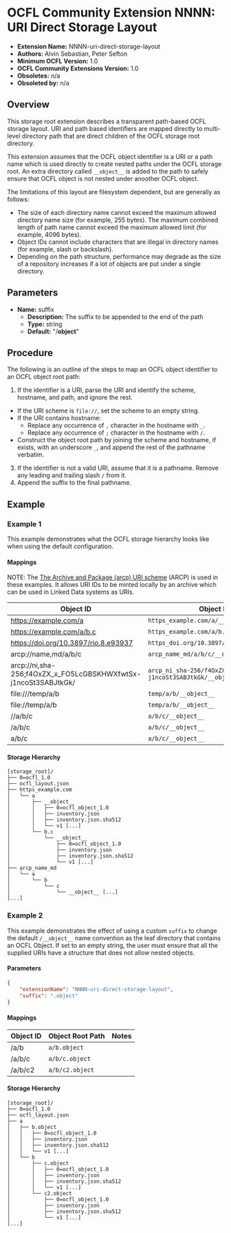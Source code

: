 # OCFL Community Extension NNNN: URI Direct Storage Layout

  * **Extension Name:** NNNN-uri-direct-storage-layout
  * **Authors:** Alvin Sebastian, Peter Sefton
  * **Minimum OCFL Version:** 1.0
  * **OCFL Community Extensions Version:** 1.0
  * **Obsoletes:** n/a
  * **Obsoleted by:** n/a

## Overview

This storage root extension describes a transparent path-based OCFL storage layout. URI and path based identifiers are mapped directly to multi-level directory path that are direct children of the OCFL storage root directory.

This extension assumes that the OCFL object identifier is a URI or a path name which is used directly to create nested paths under the OCFL storage root. An extra directory called `__object__` is added to the path to safely ensure that OCFL object is not nested under anoother OCFL object.

The limitations of this layout are filesystem dependent, but are generally as follows:

* The size of each directory name cannot exceed the maximum allowed directory name size (for example, 255 bytes). The maximum combined length of path name cannot exceed the maximum allowed limit (for example, 4096 bytes).
* Object IDs cannot include characters that are illegal in directory names (for example, slash or backslash).
* Depending on the path structure, performance may degrade as the size of a repository increases if a lot of objects are put under a single directory.


## Parameters

* **Name:** suffix
  * **Description:** The suffix to be appended to the end of the path
  * **Type:** string
  * **Default:** "/__object__"

## Procedure

The following is an outline of the steps to map an OCFL object identifier to an OCFL object root path:
1. If the identifier is a URI, parse the URI and identify the scheme, hostname, and path, and ignore the rest.
  * If the URI scheme is `file://`, set the scheme to an empty string.
  * If the URI contains hostname:
      * Replace any occurrence of `,` character in the hostname with `_`.
      * Replace any occurrence of `;` character in the hostname with `/`.
  * Construct the object root path by joining the scheme and hostname, if exists, with an underscore `_`, and append the rest of the pathname verbatim.
3. If the identifier is not a valid URI, assume that it is a pathname. Remove any leading and trailing slash `/` from it.
4. Append the suffix to the final pathname.

## Example

### Example 1

This example demonstrates what the OCFL storage hierarchy looks like when using the default configuration.

#### Mappings

NOTE: The [The Archive and Package (arcp) URI scheme](https://www.research.manchester.ac.uk/portal/files/76956641/arcp.html) (ARCP) is used in these examples. It allows URI IDs to be minted locally by an archive which can be used in Linked Data systems as URIs.

| Object ID | Object Root Path |
| --- | --- |
| https://example.com/a | `https_example.com/a/__object__` |
| https://example.com/a/b.c | `https_example.com/a/b.c/__object__` |
| https://doi.org/10.3897/rio.8.e93937 | `https_doi.org/10.3897/rio.8.e93937/__object__` |
| arcp://name,md/a/b/c | `arcp_name_md/a/b/c/__object__` |
| arcp://ni,sha-256;f4OxZX_x_FO5LcGBSKHWXfwtSx-j1ncoSt3SABJtkGk/ | `arcp_ni_sha-256/f4OxZX_x_FO5LcGBSKHWXfwtSx-j1ncoSt3SABJtkGk/__object__` |
| file:///temp/a/b | `temp/a/b/__object__` |
| file://temp/a/b | `temp/a/b/__object__` |
| //a/b/c | `a/b/c/__object__` |
| /a/b/c | `a/b/c/__object__` |
| a/b/c | `a/b/c/__object__` |

#### Storage Hierarchy

```
[storage_root]/
├── 0=ocfl_1.0
├── ocfl_layout.json
├── https_example.com
│   └── a
│       ├── __object__
│       │   ├── 0=ocfl_object_1.0
│       │   ├── inventory.json
│       │   ├── inventory.json.sha512
│       │   └── v1 [...]
│       └── b.c
│           └── __object__
│               ├── 0=ocfl_object_1.0
│               ├── inventory.json
│               ├── inventory.json.sha512
│               └── v1 [...]
├── arcp_name_md
│   └── a
│       └── b
│           └── c
│               └── __object__ [...]
[...]
```

### Example 2

This example demonstrates the effect of using a custom `suffix` to change the default `/__object__` name convention as the leaf directory that contains an OCFL Object. If set to an empty string, the user must ensure that all the supplied URIs have a structure that does not allow nested objects.

#### Parameters

```json
{
    "extensionName": "NNNN-uri-direct-storage-layout",
    "suffix": ".object"
}
```

#### Mappings

| Object ID | Object Root Path | Notes
| --- | --- | --- |
| /a/b | `a/b.object` | |
| /a/b/c | `a/b/c.object` | |
| /a/b/c2 | `a/b/c2.object` | |

#### Storage Hierarchy

```
[storage_root]/
├── 0=ocfl_1.0
├── ocfl_layout.json
├── a
│   ├── b.object
│   │   ├── 0=ocfl_object_1.0
│   │   ├── inventory.json
│   │   ├── inventory.json.sha512
│   │   └── v1 [...]
│   └── b
│       ├── c.object
│       │   ├── 0=ocfl_object_1.0
│       │   ├── inventory.json
│       │   ├── inventory.json.sha512
│       │   └── v1 [...]
│       └── c2.object
│           ├── 0=ocfl_object_1.0
│           ├── inventory.json
│           ├── inventory.json.sha512
│           └── v1 [...]
[...]
```
